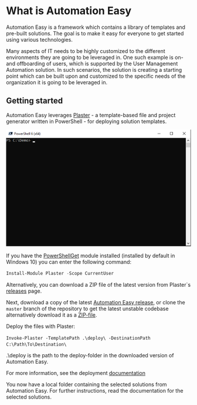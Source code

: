 ﻿# What is Automation Easy

Automation Easy is a framework which contains a library of templates and pre-built solutions.
The goal is to make it easy for everyone to get started using various technologies.

Many aspects of IT needs to be highly customized to the different environments they are going to be leveraged in.
One such example is on- and offboarding of users, which is supported by the User Management Automation solution.
In such scenarios, the solution is creating a starting point which can be built upon and customized to the specific needs of the organization it is going to be leveraged in.

## Getting started

Automation Easy leverages [Plaster](https://github.com/PowerShell/Plaster) - a template-based file and project generator written in PowerShell - for deploying solution templates.

![mkdocs](img/plaster_demo.gif)

If you have the [PowerShellGet](https://docs.microsoft.com/en-us/powershell/gallery/overview#powershellget-overviewadme) module installed (installed by default in Windows 10)
you can enter the following command:

```PowerShell
Install-Module Plaster -Scope CurrentUser
```

Alternatively, you can download a ZIP file of the latest version from Plaster`s [releases](https://github.com/PowerShell/Plaster/releases)
page.

Next, download a copy of the latest [Automation Easy release](https://github.com/CrayonAS/AutomationEasy/releases/latest), or clone the `master` branch of the repository to get the latest unstable codebase alternatively download it as a [ZIP-file](https://github.com/CrayonAS/AutomationEasy/archive/master.zip).

Deploy the files with Plaster:

```Invoke-Plaster -TemplatePath .\deploy\ -DestinationPath C:\Path\To\Destination\```

.\deploy is the path to the deploy-folder in the downloaded version of Automation Easy.

For more information, see the deployment [documentation](https://automationeasy.crayon.com/Deploy/)

You now have a local folder containing the selected solutions from Automation Easy. For further instructions, read the documentation for the selected solutions.